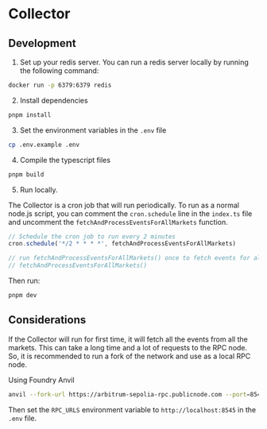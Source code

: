 # Collector

## Development

1. Set up your redis server. You can run a redis server locally by running the following command:
```bash
docker run -p 6379:6379 redis
```

2. Install dependencies
```bash
pnpm install
```

3. Set the environment variables in the `.env` file
```bash
cp .env.example .env
```

4. Compile the typescript files
```bash
pnpm build
```

5. Run locally.

The Collector is a cron job that will run periodically. To run as a normal node.js script, you can comment the `cron.schedule` line in the `index.ts` file and uncomment the `fetchAndProcessEventsForAllMarkets` function.

```typescript
// Schedule the cron job to run every 2 minutes
cron.schedule('*/2 * * * *', fetchAndProcessEventsForAllMarkets)

// run fetchAndProcessEventsForAllMarkets() once to fetch events for all markets
// fetchAndProcessEventsForAllMarkets()
```
Then run:
```bash
pnpm dev
```

## Considerations

If the Collector will run for first time, it will fetch all the events from all the markets. This can take a long time and a lot of requests to the RPC node. So, it is recommended to run a fork of the network and use as a local RPC node.

Using Foundry Anvil
```bash
anvil --fork-url https://arbitrum-sepolia-rpc.publicnode.com --port=8545 --host=0.0.0.0
```

Then set the `RPC_URLS` environment variable to `http://localhost:8545` in the `.env` file.
